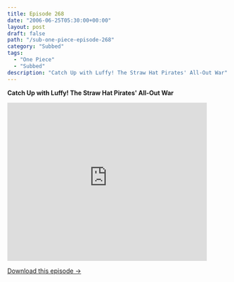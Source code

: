 ```yaml
---
title: Episode 268
date: "2006-06-25T05:30:00+00:00"
layout: post
draft: false
path: "/sub-one-piece-episode-268"
category: "Subbed"
tags:
  - "One Piece"
  - "Subbed"
description: "Catch Up with Luffy! The Straw Hat Pirates' All-Out War"
---
```


**Catch Up with Luffy! The Straw Hat Pirates' All-Out War**

<iframe width="640" height="360" src="https://www.rapidvideo.com/e/FXQHG43LXE" frameborder="0" marginwidth=0 marginheight=0 scrolling=no allowfullscreen style="max-width:90%;"></iframe>

<a href="http://ouo.io/qs/eCodkFEQ?s=https://www.rapidvideo.com/d/FXQHG43LXE" class="styled_a">Download this episode →</a>

